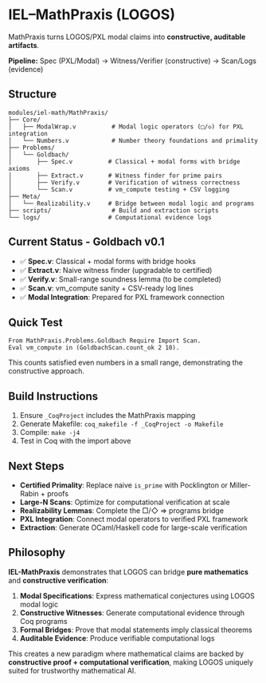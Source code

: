 # IEL–MathPraxis (LOGOS)

MathPraxis turns LOGOS/PXL modal claims into **constructive, auditable artifacts**.

**Pipeline:** Spec (PXL/Modal) → Witness/Verifier (constructive) → Scan/Logs (evidence)

## Structure

```
modules/iel-math/MathPraxis/
├── Core/
│   ├── ModalWrap.v          # Modal logic operators (□/◇) for PXL integration
│   └── Numbers.v            # Number theory foundations and primality
├── Problems/
│   └── Goldbach/
│       ├── Spec.v          # Classical + modal forms with bridge axioms
│       ├── Extract.v       # Witness finder for prime pairs
│       ├── Verify.v        # Verification of witness correctness
│       └── Scan.v          # vm_compute testing + CSV logging
├── Meta/
│   └── Realizability.v     # Bridge between modal logic and programs
├── scripts/                 # Build and extraction scripts
└── logs/                   # Computational evidence logs
```

## Current Status - Goldbach v0.1

- ✅ **Spec.v**: Classical + modal forms with bridge hooks
- ✅ **Extract.v**: Naive witness finder (upgradable to certified)
- ✅ **Verify.v**: Small-range soundness lemma (to be completed)
- ✅ **Scan.v**: vm_compute sanity + CSV-ready log lines
- ✅ **Modal Integration**: Prepared for PXL framework connection

## Quick Test

```coq
From MathPraxis.Problems.Goldbach Require Import Scan.
Eval vm_compute in (GoldbachScan.count_ok 2 10).
```

This counts satisfied even numbers in a small range, demonstrating the constructive approach.

## Build Instructions

1. Ensure `_CoqProject` includes the MathPraxis mapping
2. Generate Makefile: `coq_makefile -f _CoqProject -o Makefile`
3. Compile: `make -j4`
4. Test in Coq with the import above

## Next Steps

- **Certified Primality**: Replace naive `is_prime` with Pocklington or Miller-Rabin + proofs
- **Large-N Scans**: Optimize for computational verification at scale
- **Realizability Lemmas**: Complete the □/◇ ⇒ programs bridge
- **PXL Integration**: Connect modal operators to verified PXL framework
- **Extraction**: Generate OCaml/Haskell code for large-scale verification

## Philosophy

**IEL-MathPraxis** demonstrates that LOGOS can bridge **pure mathematics** and **constructive verification**:

1. **Modal Specifications**: Express mathematical conjectures using LOGOS modal logic
2. **Constructive Witnesses**: Generate computational evidence through Coq programs
3. **Formal Bridges**: Prove that modal statements imply classical theorems
4. **Auditable Evidence**: Produce verifiable computational logs

This creates a new paradigm where mathematical claims are backed by **constructive proof + computational verification**, making LOGOS uniquely suited for trustworthy mathematical AI.
